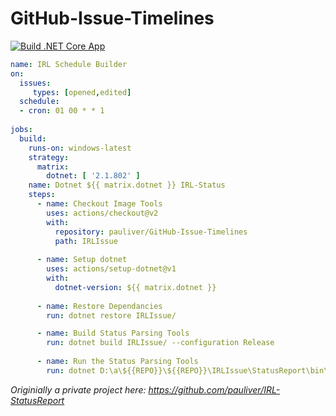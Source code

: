 # GitHub-Issue-Timelines

[![Build .NET Core App](https://github.com/pauliver/GitHub-Issue-Timelines/workflows/Build%20.NET%20Core%20App/badge.svg)](https://github.com/pauliver/GitHub-Issue-Timelines/actions?query=workflow%3A%22Build+.NET+Core+App%22)

```yml
name: IRL Schedule Builder
on:
  issues:
     types: [opened,edited]
  schedule:
  - cron: 01 00 * * 1
  
jobs:
  build:
    runs-on: windows-latest
    strategy:
      matrix:
        dotnet: [ '2.1.802' ]
    name: Dotnet ${{ matrix.dotnet }} IRL-Status
    steps:
      - name: Checkout Image Tools
        uses: actions/checkout@v2
        with:
          repository: pauliver/GitHub-Issue-Timelines
          path: IRLIssue
        
      - name: Setup dotnet
        uses: actions/setup-dotnet@v1
        with:
          dotnet-version: ${{ matrix.dotnet }}
     
      - name: Restore Dependancies
        run: dotnet restore IRLIssue/

      - name: Build Status Parsing Tools
        run: dotnet build IRLIssue/ --configuration Release
      
      - name: Run the Status Parsing Tools
        run: dotnet D:\a\${{REPO}}\${{REPO}}\IRLIssue\StatusReport\bin\Release\netcoreapp2.1\StatusReport.dll "${{ secrets.GITHUB_TOKEN }}" OWNER REPO REPO
```
*Originially a private project here: https://github.com/pauliver/IRL-StatusReport*
